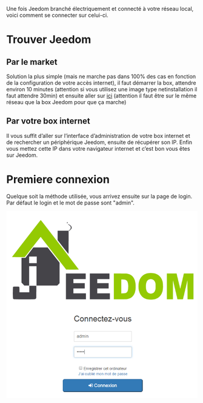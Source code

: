 Une fois Jeedom branché électriquement et connecté à votre réseau local, voici comment se connecter sur celui-ci.

Trouver Jeedom
==============

Par le market
-------------

Solution la plus simple (mais ne marche pas dans 100% des cas en fonction de la configuration de votre accès internet), il faut démarrer la box, attendre environ 10 minutes (attention si vous utilisez une image type netinstallation il faut attendre 30min) et ensuite aller sur [ici](https://www.jeedom.com/market/index.php?v=d&p=find) (attention il faut être sur le même réseau que la box Jeedom pour que ça marche)

Par votre box internet
----------------------

Il vous suffit d’aller sur l’interface d’administration de votre box internet et de rechercher un périphérique Jeedom, ensuite de récupérer son IP. Enfin vous mettez cette IP dans votre navigateur internet et c’est bon vous êtes sur Jeedom.

Premiere connexion
==================

Quelque soit la méthode utilisée, vous arrivez ensuite sur la page de login. Par défaut le login et le mot de passe sont "admin".

![](../images/premier-jeedomfinder6.png)

